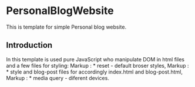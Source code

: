 # PersonalBlogWebsite
This is template for simple Personal blog website. 

## Introduction 
In this template is used pure JavaScript who manipulate DOM in html files and a few files for styling:
 Markup : * reset - default broser styles,
 Markup : * style and blog-post files for accordingly index.html and blog-post.html,
 Markup : * media query - diferent devices. 
